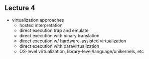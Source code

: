 


## Lecture 4

- virtualization approaches
  - hosted interpretation
  - direct execution trap and emulate
  - direct execution with binary translation
  - direct execution w/ hardware-assisted virtualization
  - direct execution with paravirtualization
  - OS-level virtualization, library-level/language/unikernels, etc
